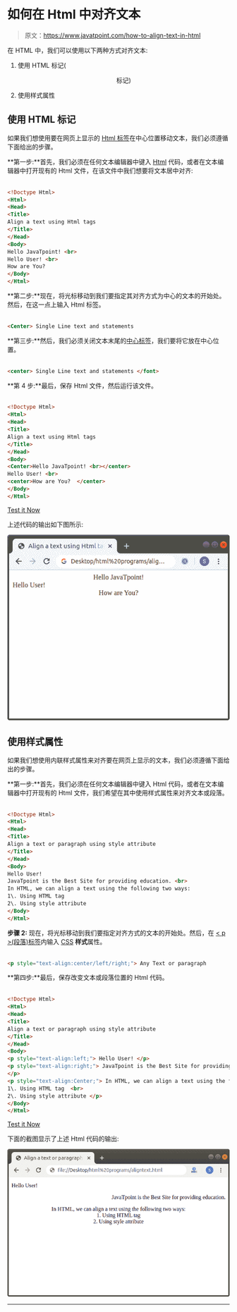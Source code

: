 # 如何在 Html 中对齐文本

> 原文：<https://www.javatpoint.com/how-to-align-text-in-html>

在 HTML 中，我们可以使用以下两种方式对齐文本:

1.  使用 HTML 标记(

    <center>标记)</center>

2.  使用样式属性

## 使用 HTML 标记

如果我们想使用要在网页上显示的 [Html 标签](https://www.javatpoint.com/html-tags)在中心位置移动文本，我们必须遵循下面给出的步骤。

**第一步:**首先，我们必须在任何文本编辑器中键入 [Html](https://www.javatpoint.com/html-tutorial) 代码，或者在文本编辑器中打开现有的 Html 文件，在该文件中我们想要将文本居中对齐:

```html

<!Doctype Html>
<Html>   
<Head>    
<Title>   
Align a text using Html tags
</Title>
</Head>
<Body> 
Hello JavaTpoint! <br>
Hello User! <br>
How are You?  
</Body>
</Html>

```

**第二步:**现在，将光标移动到我们要指定其对齐方式为中心的文本的开始处。然后，在这一点上输入 Html 标签。

```html

<Center> Single Line text and statements

```

**第三步:**然后，我们必须关闭文本末尾的[中心标签](https://www.javatpoint.com/html-center-tag)，我们要将它放在中心位置。

```html

<center> Single Line text and statements </font>

```

**第 4 步:**最后，保存 Html 文件，然后运行该文件。

```html

<!Doctype Html>
<Html>   
<Head>    
<Title>   
Align a text using Html tags
</Title>
</Head>
<Body> 
<Center>Hello JavaTpoint! <br></center>
Hello User! <br>
<center>How are You?  </center>
</Body>
</Html>

```

[Test it Now](https://www.javatpoint.com/oprweb/test.jsp?filename=How-to-align-text-in-Html-1)

上述代码的输出如下图所示:

![How to align text in Html](img/edf7ad356261b98a671bb81a7438cc51.png)

## 使用样式属性

如果我们想使用内联样式属性来对齐要在网页上显示的文本，我们必须遵循下面给出的步骤。

**第一步:**首先，我们必须在任何文本编辑器中键入 Html 代码，或者在文本编辑器中打开现有的 Html 文件，我们希望在其中使用样式属性来对齐文本或段落。

```html

<!Doctype Html>
<Html>   
<Head>    
<Title>   
Align a text or paragraph using style attribute
</Title>
</Head>
<Body> 
Hello User!
JavaTpoint is the Best Site for providing education. <br>
In HTML, we can align a text using the following two ways:
1\. Using HTML tag 
2\. Using style attribute 
</Body>
</Html>

```

**步骤 2:** 现在，将光标移动到我们要指定对齐方式的文本的开始处。然后，在 [< p >(段落)标签](https://www.javatpoint.com/html-paragraph)内输入 [CSS](https://www.javatpoint.com/css-tutorial) **样式**属性。

```html

<p style="text-align:center/left/right;"> Any Text or paragraph

```

**第四步:**最后，保存改变文本或段落位置的 Html 代码。

```html

<!Doctype Html>
<Html>   
<Head>    
<Title>   
Align a text or paragraph using style attribute
</Title>
</Head>
<Body> 
<p style="text-align:left;"> Hello User! </p>
<p style="text-align:right;"> JavaTpoint is the Best Site for providing education. 
</p>
<p style="text-align:Center;"> In HTML, we can align a text using the following two ways: <br>
1\. Using HTML tag  <br>
2\. Using style attribute </p> 
</Body>
</Html>

```

[Test it Now](https://www.javatpoint.com/oprweb/test.jsp?filename=How-to-align-text-in-Html-2)

下面的截图显示了上述 Html 代码的输出:

![How to align text in Html](img/5a925f6667e0074de72a7ef4d4f5aef2.png)

* * *